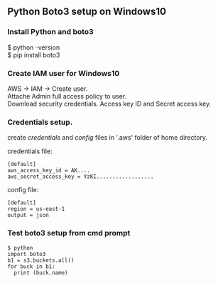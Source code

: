 ## Python Boto3 setup on Windows10
### Install Python and boto3   
$ python -version    
$ pip install boto3  


### Create IAM user for Windows10  
AWS -> IAM -> Create user.  
Attache Admin full access policy to user.  
Download security credentials. Access key ID and Secret access key.  

### Credentials setup.   
create *credentials* and *config* files in '.aws' folder of home directory.   

credentials file:     
```
[default]  
aws_access_key_id = AK....   
aws_secret_access_key = YzKI..................   
```

config file:   
```
[default]  
region = us-east-1  
output = json  
```

### Test boto3 setup from cmd prompt
```   
$ python   
import boto3   
b1 = s3.buckets.all()  
for buck in b1:
  print (buck.name)
```












